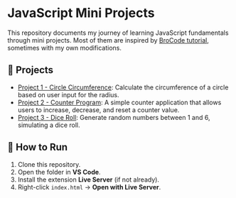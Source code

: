 # JavaScript Mini Projects

This repository documents my journey of learning JavaScript fundamentals through mini projects. Most of them are inspired by [BroCode tutorial](https://www.youtube.com/@BroCodez), sometimes with my own modifications.

## 📂 Projects

- [Project 1 - Circle Circumference](./circle-circumference): Calculate the circumference of a circle based on user input for the radius.
- [Project 2 - Counter Program](./counter-program): A simple counter application that allows users to increase, decrease, and reset a counter value.
- [Project 3 - Dice Roll](./random-number-generator): Generate random numbers between 1 and 6, simulating a dice roll.

## 🚀 How to Run

1. Clone this repository.
2. Open the folder in **VS Code**.
3. Install the extension **Live Server** (if not already).
4. Right-click `index.html` → **Open with Live Server**.
